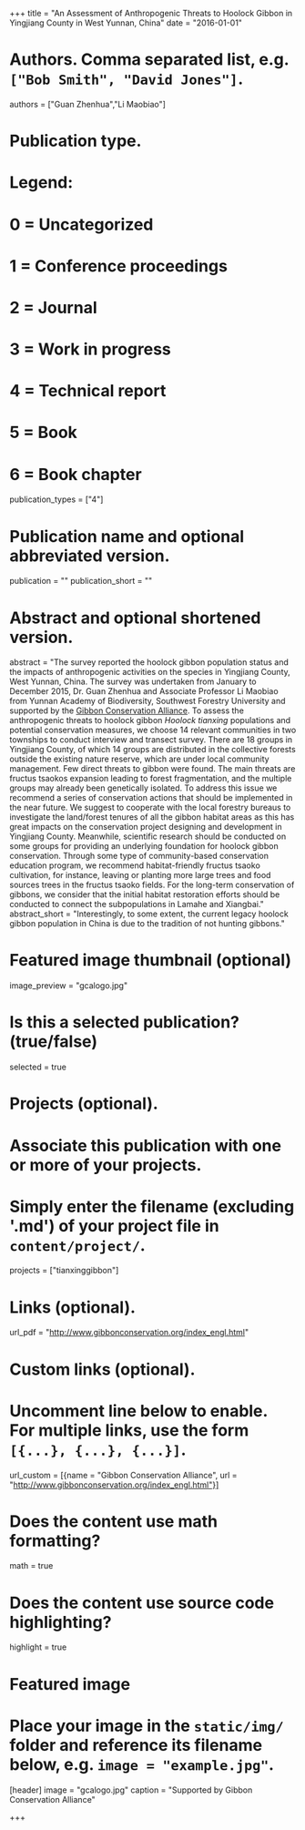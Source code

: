 +++
title = "An Assessment of Anthropogenic Threats to Hoolock Gibbon in Yingjiang County in West Yunnan, China"
date = "2016-01-01"

# Authors. Comma separated list, e.g. `["Bob Smith", "David Jones"]`.
authors = ["Guan Zhenhua","Li Maobiao"]


# Publication type.
# Legend:
# 0 = Uncategorized
# 1 = Conference proceedings
# 2 = Journal
# 3 = Work in progress
# 4 = Technical report
# 5 = Book
# 6 = Book chapter
publication_types = ["4"]

# Publication name and optional abbreviated version.
publication = ""
publication_short = ""

# Abstract and optional shortened version.
abstract = "The survey reported the hoolock gibbon population status and the impacts of anthropogenic activities on the species in Yingjiang County, West Yunnan, China. The survey was undertaken from January to December 2015, Dr. Guan Zhenhua and Associate Professor Li Maobiao from Yunnan Academy of Biodiversity, Southwest Forestry University and supported by the [Gibbon Conservation Alliance](http://www.gibbonconservation.org/index_engl.html). To assess the anthropogenic threats to hoolock gibbon _Hoolock tianxing_ populations and potential conservation measures, we choose 14 relevant communities in two townships to conduct interview and transect survey. There are 18 groups in Yingjiang County, of which 14 groups are distributed in the collective forests outside the existing nature reserve, which are under local community management. Few direct threats to gibbon were found. The main threats are fructus tsaokos expansion leading to forest fragmentation, and the multiple groups may already been genetically isolated. To address this issue we recommend a series of conservation actions that should be implemented in the near future. We suggest to cooperate with the local forestry bureaus to investigate the land/forest tenures of all the gibbon habitat areas as this has great impacts on the conservation project designing and development in Yingjiang County. Meanwhile, scientific research should be conducted on some groups for providing an underlying foundation for hoolock gibbon conservation. Through some type of community-based conservation education program, we recommend habitat-friendly fructus tsaoko cultivation, for instance, leaving or planting more large trees and food sources trees in the fructus tsaoko fields. For the long-term conservation of gibbons, we consider that the initial habitat restoration efforts should be conducted to connect the subpopulations in Lamahe and Xiangbai."
abstract_short = "Interestingly, to some extent, the current legacy hoolock gibbon population in China is due to the tradition of not hunting gibbons."

# Featured image thumbnail (optional)
image_preview = "gcalogo.jpg"


# Is this a selected publication? (true/false)
selected = true

# Projects (optional).
#   Associate this publication with one or more of your projects.
#   Simply enter the filename (excluding '.md') of your project file in `content/project/`.
projects = ["tianxinggibbon"]

# Links (optional).
url_pdf = "http://www.gibbonconservation.org/index_engl.html"


# Custom links (optional).
#   Uncomment line below to enable. For multiple links, use the form `[{...}, {...}, {...}]`.
url_custom = [{name = "Gibbon Conservation Alliance", url = "http://www.gibbonconservation.org/index_engl.html"}]

# Does the content use math formatting?
math = true

# Does the content use source code highlighting?
highlight = true

# Featured image
# Place your image in the `static/img/` folder and reference its filename below, e.g. `image = "example.jpg"`.
[header]
image = "gcalogo.jpg"
caption = "Supported by Gibbon Conservation Alliance"

+++


